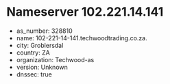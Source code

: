 # Nameserver 102.221.14.141

* as_number: 328810
* name: 102-221-14-141.techwoodtrading.co.za.
* city: Groblersdal
* country: ZA
* organization: Techwood-as
* version: Unknown
* dnssec: true
